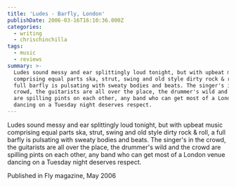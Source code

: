 ```yaml
---
title: 'Ludes - Barfly, London'
publishDate: 2006-03-16T16:10:36.000Z
categories:
  - writing
  - chrischinchilla
tags:
  - music
  - reviews
summary: >-
  Ludes sound messy and ear splittingly loud tonight, but with upbeat music
  comprising equal parts ska, strut, swing and old style dirty rock & roll, a
  full barfly is pulsating with sweaty bodies and beats. The singer's in the
  crowd, the guitarists are all over the place, the drummer's wild and the crowd
  are spilling pints on each other, any band who can get most of a London venue
  dancing on a Tuesday night deserves respect.
---
```


Ludes sound messy and ear splittingly loud tonight, but with upbeat music comprising equal parts ska, strut, swing and old style dirty rock & roll, a full barfly is pulsating with sweaty bodies and beats. The singer's in the crowd, the guitarists are all over the place, the drummer's wild and the crowd are spilling pints on each other, any band who can get most of a London venue dancing on a Tuesday night deserves respect.

Published in Fly magazine, May 2006
